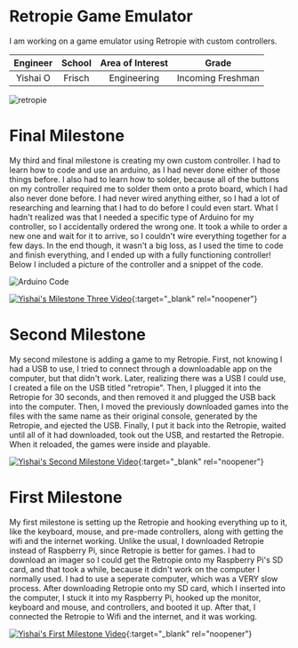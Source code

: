﻿# Retropie Game Emulator
I am working on a game emulator using Retropie with custom controllers.

| **Engineer** | **School** | **Area of Interest** | **Grade** |
|:--:|:--:|:--:|:--:|
| Yishai O | Frisch | Engineering | Incoming Freshman

![retropie](https://user-images.githubusercontent.com/87200931/125113420-a3b2b600-e0b6-11eb-86c2-c310786b610e.jpeg)
 
 
# Final Milestone
My third and final milestone is creating my own custom controller. I had to learn how to code and use an arduino, as I had never done either of those things before. I also had to learn how to solder, because all of the buttons on my controller required me to solder them onto a proto board, which I had also never done before. I had never wired anything either, so I had a lot of researching and learning that I had to do before I could even start. What I hadn't realized was that I needed a specific type of Arduino for my controller, so I accidentally ordered the wrong one. It took a while to order a new one and wait for it to arrive, so I couldn't wire everything together for a few days. In the end though, it wasn't a big loss, as I used the time to code and finish everything, and I ended up with a fully functioning controller! Below I included a picture of the controller and a snippet of the code.

![Arduino Code](https://user-images.githubusercontent.com/87200931/126812355-d268fb08-a018-4307-871a-9d7caf7bce9c.png)



[![Yishai's Milestone Three Video](https://res.cloudinary.com/marcomontalbano/image/upload/v1626920891/video_to_markdown/images/youtube--88QBnu43oSg-c05b58ac6eb4c4700831b2b3070cd403.jpg)](https://youtu.be/88QBnu43oSg "Yishai's Milestone Three Video"){:target="_blank" rel="noopener"}

# Second Milestone
My second milestone is adding a game to my Retropie. First, not knowing I had a USB to use, I tried to connect through a downloadable app on the computer, but that didn't work. Later, realizing there was a USB I could use, I created a file on the USB titled "retropie". Then, I plugged it into the Retropie for 30 seconds, and then removed it and plugged the USB back into the computer. Then, I moved the previously downloaded games into the files with the same name as their original console, generated by the Retropie, and ejected the USB. Finally, I put it back into the Retropie, waited until all of it had downloaded, took out the USB, and restarted the Retropie. When it reloaded, the games were inside and playable.

[![Yishai's Second Milestone Video](https://res.cloudinary.com/marcomontalbano/image/upload/v1626375587/video_to_markdown/images/youtube--27X3TinS8Qs-c05b58ac6eb4c4700831b2b3070cd403.jpg)](https://youtu.be/27X3TinS8Qs "Yishai's Second Milestone Video"){:target="_blank" rel="noopener"}

# First Milestone
My first milestone is setting up the Retropie and hooking everything up to it, like the keyboard, mouse, and pre-made controllers, along with getting the wifi and the internet working. Unlike the usual, I downloaded Retropie instead of Raspberry Pi, since Retropie is better for games. I had to download an imager so I could get the Retropie onto my Raspberry Pi's SD card, and that took a while, because it didn't work on the computer I normally used. I had to use a seperate computer, which was a VERY slow process. After downloading Retropie onto my SD card, which I inserted into the computer, I stuck it into my Raspberry Pi, hooked up the monitor, keyboard and mouse, and controllers, and booted it up. After that, I connected the Retropie to Wifi and the internet, and it was working.

[![Yishai's First Milestone Video](https://res.cloudinary.com/marcomontalbano/image/upload/v1626227423/video_to_markdown/images/youtube--fx8tPrSoh9U-c05b58ac6eb4c4700831b2b3070cd403.jpg)](https://youtu.be/fx8tPrSoh9U "Yishai's First Milestone Video"){:target="_blank" rel="noopener"}
